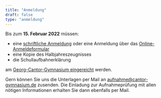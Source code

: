 ```yaml
---
title: "Anmeldung"
draft: false
type: "anmeldung"
---
```


Bis zum **15. Februar 2022** müssen:
 * eine [schriftliche Anmeldung](/forms/anmeldeformular/) oder eine Anmeldung über das [Online-Anmeldeformular](/anmeldung/formular)
 * eine Kopie des Halbjahreszeugnisses
 * die Schullaufbahnerklärung


am [Georg-Cantor-Gymnasium eingereicht](/kontakt) werden.

Gern können Sie uns die Unterlagen per Mail an aufnahme@cantor-gymnasium.de zusenden. Die Einladung zur Aufnahmeprüfung mit allen nötigen Informationen erhalten Sie dann ebenfalls per Mail.
